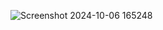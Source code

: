 ![Screenshot 2024-10-06 165248](https://github.com/user-attachments/assets/1fa10039-04e6-4618-aacd-338a3e2aa59a)
